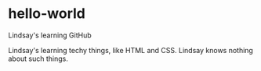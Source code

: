 # hello-world
Lindsay's learning GitHub

Lindsay's learning techy things, like HTML and CSS. Lindsay knows nothing about such things. 
